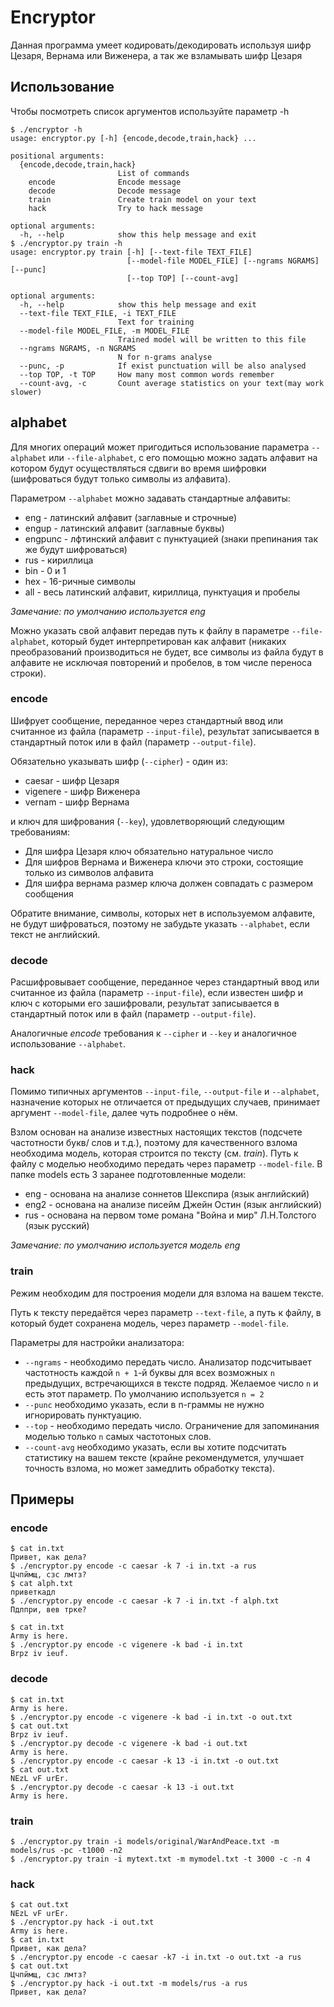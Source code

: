 # Encryptor

Данная программа умеет кодировать/декодировать используя шифр Цезаря, 
Вернама или Виженера, а так же взламывать шифр Цезаря

## Использование

Чтобы посмотреть список аргументов используйте параметр -h
```
$ ./encryptor -h
usage: encryptor.py [-h] {encode,decode,train,hack} ...

positional arguments:
  {encode,decode,train,hack}
                        List of commands
    encode              Encode message
    decode              Decode message
    train               Create train model on your text
    hack                Try to hack message

optional arguments:
  -h, --help            show this help message and exit
$ ./encryptor.py train -h
usage: encryptor.py train [-h] [--text-file TEXT_FILE]
                          [--model-file MODEL_FILE] [--ngrams NGRAMS] [--punc]
                          [--top TOP] [--count-avg]

optional arguments:
  -h, --help            show this help message and exit
  --text-file TEXT_FILE, -i TEXT_FILE
                        Text for training
  --model-file MODEL_FILE, -m MODEL_FILE
                        Trained model will be written to this file
  --ngrams NGRAMS, -n NGRAMS
                        N for n-grams analyse
  --punc, -p            If exist punctuation will be also analysed
  --top TOP, -t TOP     How many most common words remember
  --count-avg, -c       Count average statistics on your text(may work slower)
```

## alphabet

Для многих операций может пригодиться использование параметра `--alphabet` или
`--file-alphabet`, с его помощью можно задать алфавит на котором будут 
осуществляться сдвиги во время шифровки (шифроваться будут только символы из алфавита).

Параметром `--alphabet` можно задавать стандартные алфавиты:
* eng - латинский алфавит (заглавные и строчные)
* engup - латинский алфавит (заглавные буквы)
* engpunc - лфтинский алфавит с пунктуацией (знаки препинания так же будут шифроваться)
* rus - кириллица
* bin - 0 и 1
* hex - 16-ричные символы
* all - весь латинский алфавит, кириллица, пунктуация и пробелы

*Замечание: по умолчанию используется eng*

Можно указать свой алфавит передав путь к файлу в параметре `--file-alphabet`, 
который будет интерпретирован как алфавит 
(никаких преобразований производиться не будет, все символы из файла будут в алфавите
не исключая повторений и пробелов, в том числе переноса строки).
### encode

Шифрует сообщение, переданное через стандартный ввод или считанное из файла 
(параметр `--input-file`), результат записывается в стандартный поток или
в файл (параметр `--output-file`). 

Обязательно указывать шифр (`--cipher`) - один из:
* caesar - шифр Цезаря
* vigenere - шифр Виженера
* vernam - шифр Вернама

и ключ для шифрования (`--key`), удовлетворяющий следующим требованиям:
* Для шифра Цезаря ключ обязательно натуральное число
* Для шифров Вернама и Виженера ключи это строки, состоящие только из символов алфавита
* Для шифра вернама размер ключа должен совпадать с размером сообщения

Обратите внимание, символы, которых нет в используемом алфавите, не будут шифроваться,
поэтому не забудьте указать `--alphabet`, если текст не английский.
### decode

Расшифровывает сообщение, переданное через стандартный ввод или считанное из файла 
(параметр `--input-file`), если известен шифр и ключ с которыми его зашифровали, 
результат записывается в стандартный поток или в файл (параметр `--output-file`). 

Аналогичные *encode* требования к `--cipher` и `--key` и аналогичное
использование `--alphabet`.

### hack

Помимо типичных аргументов `--input-file`, `--output-file` и `--alphabet`,
назначение которых не отличается от предыдущих случаев, принимает аргумент 
`--model-file`, далее чуть подробнее о нём.

Взлом основан на анализе известных настоящих текстов (подсчете частотности букв/
слов и т.д.), поэтому для качественного взлома необходима модель, которая строится 
по тексту (см. *train*). Путь к файлу с моделью необходимо передать через параметр
`--model-file`. В папке models есть 3 заранее подготовленные модели:
* eng - основана на анализе соннетов Шекспира (язык английский)
* eng2 - основана на анализе писейм Джейн Остин (язык английский)
* rus - основана на первом томе романа "Война и мир" Л.Н.Толстого (язык русский)

*Замечание: по умолчанию используется модель eng*

### train

Режим необходим для построения модели для взлома на вашем тексте.

Путь к тексту передаётся через параметр `--text-file`, а путь к файлу, 
в который будет сохранена модель, через параметр `--model-file`.

Параметры для настройки анализатора:
* `--ngrams` - необходимо передать число. Анализатор подсчитывает частотность 
каждой `n + 1`-й буквы для всех возможных `n` предыдущих, 
встречающихся в тексте подряд. Желаемое число `n` и есть этот параметр. По
умолчанию используется `n = 2`
* `--punc` необходимо указать, если в n-граммы не нужно игнорировать пунктуацию.
* `--top` - необходимо передать число. Ограничение для запоминания моделью только 
`n` самых частотоных слов.
* `--count-avg` необходимо указать, если вы хотите подсчитать статистику на вашем
тексте (крайне рекомендумется, улучшает точность взлома, но может замедлить 
обработку текста).

## Примеры

### encode

```
$ cat in.txt
Привет, как дела?
$ ./encryptor.py encode -c caesar -k 7 -i in.txt -a rus
Цчпймщ, сзс лмтз?
$ cat alph.txt 
приветкадл
$ ./encryptor.py encode -c caesar -k 7 -i in.txt -f alph.txt 
Пдлпри, вев трке?

$ cat in.txt 
Army is here.
$ ./encryptor.py encode -c vigenere -k bad -i in.txt
Brpz iv ieuf.
```

### decode

```
$ cat in.txt 
Army is here.
$ ./encryptor.py encode -c vigenere -k bad -i in.txt -o out.txt
$ cat out.txt 
Brpz iv ieuf.
$ ./encryptor.py decode -c vigenere -k bad -i out.txt
Army is here.
$ ./encryptor.py encode -c caesar -k 13 -i in.txt -o out.txt
$ cat out.txt 
NEzL vF urEr.
$ ./encryptor.py decode -c caesar -k 13 -i out.txt
Army is here.
```

### train

```
$ ./encryptor.py train -i models/original/WarAndPeace.txt -m models/rus -pc -t1000 -n2
$ ./encryptor.py train -i mytext.txt -m mymodel.txt -t 3000 -c -n 4
```

### hack

```
$ cat out.txt 
NEzL vF urEr.
$ ./encryptor.py hack -i out.txt
Army is here.
$ cat in.txt 
Привет, как дела?
$ ./encryptor.py encode -c caesar -k7 -i in.txt -o out.txt -a rus
$ cat out.txt 
Цчпймщ, сзс лмтз?
$ ./encryptor.py hack -i out.txt -m models/rus -a rus
Привет, как дела?
```
